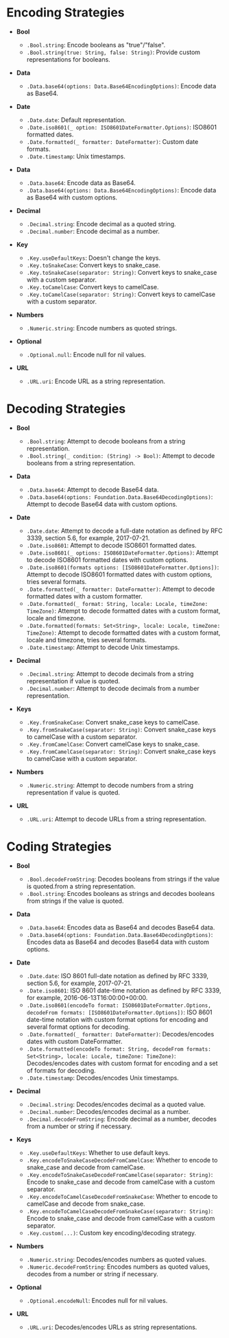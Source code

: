 # Encoding Strategies

- **Bool**
  - `.Bool.string`: Encode booleans as "true"/"false".
  - `.Bool.string(true: String, false: String)`: Provide custom representations for booleans.

- **Data**
  - `.Data.base64(options: Data.Base64EncodingOptions)`: Encode data as Base64.

- **Date**
  - `.Date.date`: Default representation.
  - `.Date.iso8601(_ option: ISO8601DateFormatter.Options)`: ISO8601 formatted dates.
  - `.Date.formatted(_ formatter: DateFormatter)`: Custom date formats.
  - `.Date.timestamp`: Unix timestamps.
  
- **Data**
  - `.Data.base64`: Encode data as Base64.
  - `.Data.base64(options: Data.Base64EncodingOptions)`: Encode data as Base64 with custom options.
  
- **Decimal** 
  - `.Decimal.string`: Encode decimal as a quoted string.
  - `.Decimal.number`: Encode decimal as a number.
  
- **Key**
  - `.Key.useDefaultKeys`: Doesn't change the keys.
  - `.Key.toSnakeCase`: Convert keys to snake_case.
  - `.Key.toSnakeCase(separator: String)`: Convert keys to snake_case with a custom separator.
  - `.Key.toCamelCase`: Convert keys to camelCase.
  - `.Key.toCamelCase(separator: String)`: Convert keys to camelCase with a custom separator.
    
- **Numbers**
  - `.Numeric.string`: Encode numbers as quoted strings.
    
- **Optional**
  - `.Optional.null`: Encode null for nil values.

- **URL**
  - `.URL.uri`: Encode URL as a string representation.

# Decoding Strategies

- **Bool**
  - `.Bool.string`: Attempt to decode booleans from a string representation.
  - `.Bool.string(_ condition: (String) -> Bool)`: Attempt to decode booleans from a string representation.

- **Data**  
  - `.Data.base64`: Attempt to decode Base64 data.
  - `.Data.base64(options: Foundation.Data.Base64DecodingOptions)`: Attempt to decode Base64 data with custom options.

- **Date** 
  - `.Date.date`: Attempt to decode a full-date notation as defined by RFC 3339, section 5.6, for example, 2017-07-21.
  - `.Date.iso8601`: Attempt to decode ISO8601 formatted dates.
  - `.Date.iso8601(_ options: ISO8601DateFormatter.Options)`: Attempt to decode ISO8601 formatted dates with custom options.
  - `.Date.iso8601(formats options: [ISO8601DateFormatter.Options])`: Attempt to decode ISO8601 formatted dates with custom options, tries several formats.
  - `.Date.formatted(_ formatter: DateFormatter)`: Attempt to decode formatted dates with a custom formatter.
  - `.Date.formatted(_ format: String, locale: Locale, timeZone: TimeZone)`: Attempt to decode formatted dates with a custom format, locale and timezone.
  - `.Date.formatted(formats: Set<String>, locale: Locale, timeZone: TimeZone)`: Attempt to decode formatted dates with a custom format, locale and timezone, tries several formats.
  - `.Date.timestamp`: Attempt to decode Unix timestamps.

- **Decimal** 
  - `.Decimal.string`: Attempt to decode decimals from a string representation if value is quoted.
  - `.Decimal.number`: Attempt to decode decimals from a number representation.

- **Keys**
  - `.Key.fromSnakeCase`: Convert snake_case keys to camelCase.
  - `.Key.fromSnakeCase(separator: String)`: Convert snake_case keys to camelCase with a custom separator.
  - `.Key.fromCamelCase`: Convert camelCase keys to snake_case.
  - `.Key.fromCamelCase(separator: String)`: Convert snake_case keys to camelCase with a custom separator.

- **Numbers**
  - `.Numeric.string`: Attempt to decode numbers from a string representation if value is quoted.

- **URL**
  - `.URL.uri`: Attempt to decode URLs from a string representation.

# Coding Strategies

- **Bool**
  - `.Bool.decodeFromString`: Decodes booleans from strings if the value is quoted.from a string representation.
  - `.Bool.string`: Encodes booleans as strings and decodes booleans from strings if the value is quoted.

- **Data**  
  - `.Data.base64`: Encodes data as Base64 and decodes Base64 data.
  - `.Data.base64(options: Foundation.Data.Base64DecodingOptions)`: Encodes data as Base64 and decodes Base64 data with custom options.

- **Date** 
  - `.Date.date`: ISO 8601 full-date notation as defined by RFC 3339, section 5.6, for example, 2017-07-21.
  - `.Date.iso8601`: ISO 8601 date-time notation as defined by RFC 3339, for example, 2016-06-13T16:00:00+00:00.
  - `.Date.iso8601(encodeTo format: ISO8601DateFormatter.Options, decodeFrom formats: [ISO8601DateFormatter.Options])`: ISO 8601 date-time notation with custom format options for encoding and several format options for decoding.
  - `.Date.formatted(_ formatter: DateFormatter)`: Decodes/encodes dates with custom DateFormatter.
  - `.Date.formatted(encodeTo format: String, decodeFrom formats: Set<String>, locale: Locale, timeZone: TimeZone)`: Decodes/encodes dates with custom format for encoding and a set of formats for decoding.
  - `.Date.timestamp`: Decodes/encodes Unix timestamps.

- **Decimal** 
  - `.Decimal.string`: Decodes/encodes decimal as a quoted value.
  - `.Decimal.number`: Decodes/encodes decimal as a number.
  - `.Decimal.decodeFromString`: Encode decimal as a number, decodes from a number or string if necessary.

- **Keys**
  - `.Key.useDefaultKeys`: Whether to use default keys.
  - `.Key.encodeToSnakeCaseDecodeFromCamelCase`: Whether to encode to snake_case and decode from camelCase.
  - `.Key.encodeToSnakeCaseDecodeFromCamelCase(separator: String)`: Encode to snake_case and decode from camelCase with a custom separator.
  - `.Key.encodeToCamelCaseDecodeFromSnakeCase`: Whether to encode to camelCase and decode from snake_case.
  - `.Key.encodeToCamelCaseDecodeFromSnakeCase(separator: String)`: Encode to snake_case and decode from camelCase with a custom separator.
  - `.Key.custom(...)`: Custom key encoding/decoding strategy.

- **Numbers**
  - `.Numeric.string`: Decodes/encodes numbers as quoted values.
  - `.Numeric.decodeFromString`: Encodes numbers as quoted values, decodes from a number or string if necessary.

- **Optional**
  - `.Optional.encodeNull`: Encodes null for nil values.

- **URL**
  - `.URL.uri`: Decodes/encodes URLs as string representations.